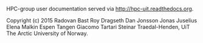 HPC-group user documentation
served via
http://hpc-uit.readthedocs.org.

Copyright (c) 2015
Radovan Bast
Roy Dragseth
Dan Jonsson
Jonas Juselius
Elena Malkin
Espen Tangen
Giacomo Tartari
Steinar Traedal-Henden,
UiT The Arctic University of Norway.
